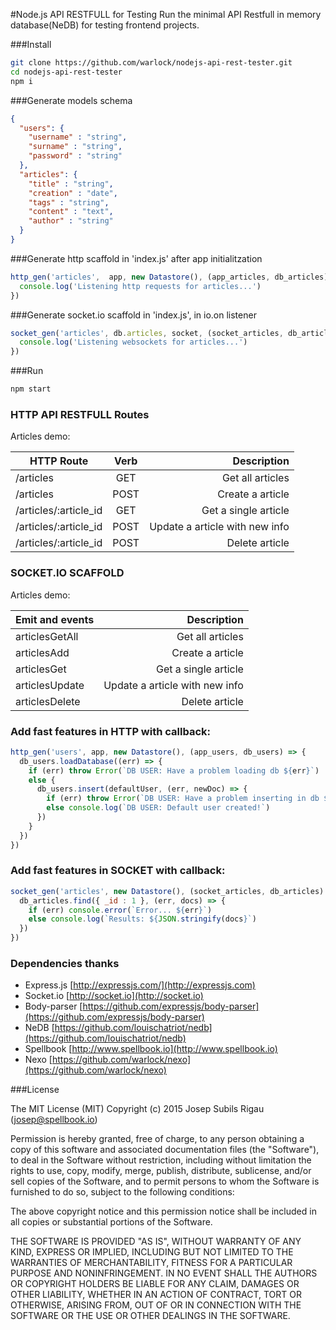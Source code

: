 #Node.js API RESTFULL for Testing
Run the minimal API Restfull in memory database(NeDB) for testing frontend projects.


###Install
```sh
git clone https://github.com/warlock/nodejs-api-rest-tester.git
cd nodejs-api-rest-tester
npm i
```
###Generate models schema
```json
{
  "users": {
    "username" : "string",
    "surname" : "string",
    "password" : "string"
  },
  "articles": {
    "title" : "string",
    "creation" : "date",
    "tags" : "string",
    "content" : "text",
    "author" : "string"
  }
}

```

###Generate http scaffold in 'index.js' after app initialitzation
```js
http_gen('articles',  app, new Datastore(), (app_articles, db_articles) => {
  console.log('Listening http requests for articles...')
})
```

###Generate socket.io scaffold in 'index.js', in io.on listener
```js
socket_gen('articles', db.articles, socket, (socket_articles, db_articles) => {
  console.log('Listening websockets for articles...')
})

```

###Run
```sh
npm start
```

### HTTP API RESTFULL Routes
Articles demo:

| HTTP Route             | Verb  | Description                    |
| ---------------------- |:-----:| ------------------------------:|
| /articles              |  GET  | Get all articles               |
| /articles              |  POST | Create a article               |
| /articles/:article_id  |  GET  | Get a single article           |
| /articles/:article_id  |  POST | Update a article with new info |
| /articles/:article_id  |  POST | Delete article                 |


### SOCKET.IO SCAFFOLD
Articles demo:

| Emit and events   | Description                    |
| ----------------- | ------------------------------:|
| articlesGetAll    | Get all articles               |
| articlesAdd       | Create a article               |
| articlesGet       | Get a single article           |
| articlesUpdate    | Update a article with new info |
| articlesDelete    | Delete article                 |

### Add fast features in HTTP with callback:
```js
http_gen('users', app, new Datastore(), (app_users, db_users) => {
  db_users.loadDatabase((err) => {
    if (err) throw Error(`DB USER: Have a problem loading db ${err}`)
    else {
      db_users.insert(defaultUser, (err, newDoc) => {
        if (err) throw Error(`DB USER: Have a problem inserting in db ${err}!`)
        else console.log(`DB USER: Default user created!`)
      })
    }
  })
})
```

### Add fast features in SOCKET with callback:
```js
socket_gen('articles', new Datastore(), (socket_articles, db_articles) => {
  db_articles.find({ _id : 1 }, (err, docs) => {
    if (err) console.error(`Error... ${err}`)
    else console.log(`Results: ${JSON.stringify(docs}`)
  })
})
```



### Dependencies thanks
- Express.js [http://expressjs.com/](http://expressjs.com)
- Socket.io [http://socket.io](http://socket.io)
- Body-parser [https://github.com/expressjs/body-parser](https://github.com/expressjs/body-parser)
- NeDB [https://github.com/louischatriot/nedb](https://github.com/louischatriot/nedb)
- Spellbook [http://www.spellbook.io](http://www.spellbook.io)
- Nexo [https://github.com/warlock/nexo](https://github.com/warlock/nexo)



###License

The MIT License (MIT) Copyright (c) 2015 Josep Subils Rigau (josep@spellbook.io)

Permission is hereby granted, free of charge, to any person obtaining a copy of this software and associated documentation files (the "Software"), to deal in the Software without restriction, including without limitation the rights to use, copy, modify, merge, publish, distribute, sublicense, and/or sell copies of the Software, and to permit persons to whom the Software is furnished to do so, subject to the following conditions:

The above copyright notice and this permission notice shall be included in all copies or substantial portions of the Software.

THE SOFTWARE IS PROVIDED "AS IS", WITHOUT WARRANTY OF ANY KIND, EXPRESS OR IMPLIED, INCLUDING BUT NOT LIMITED TO THE WARRANTIES OF MERCHANTABILITY, FITNESS FOR A PARTICULAR PURPOSE AND NONINFRINGEMENT. IN NO EVENT SHALL THE AUTHORS OR COPYRIGHT HOLDERS BE LIABLE FOR ANY CLAIM, DAMAGES OR OTHER LIABILITY, WHETHER IN AN ACTION OF CONTRACT, TORT OR OTHERWISE, ARISING FROM, OUT OF OR IN CONNECTION WITH THE SOFTWARE OR THE USE OR OTHER DEALINGS IN THE SOFTWARE.

